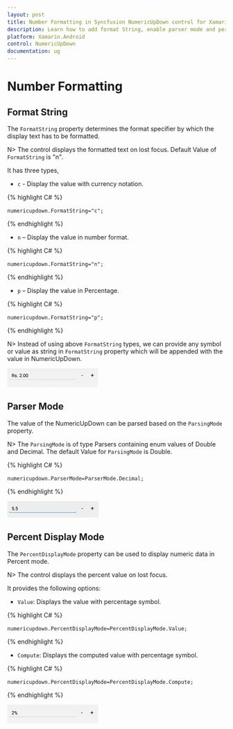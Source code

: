 ```yaml
---
layout: post
title: Number Formatting in Syncfusion NumericUpDown control for Xamarin.Android
description: Learn how to add format String, enable parser mode and percent display mode for NumericUpDown control.
platform: Xamarin.Android
control: NumericUpDown
documentation: ug
---
```

# Number Formatting

## Format String

The `FormatString` property determines the format specifier by which the display text has to be formatted. 

N> The control displays the formatted text on lost focus. Default Value of `FormatString` is "n".

It has three types,

* `c` - Display the value with currency notation.
	
{% highlight C# %}
	
	numericupdown.FormatString="c";
	 
{% endhighlight %}
	

* `n` – Display the value in number format.
	
{% highlight C# %}
	
	numericupdown.FormatString="n";
	 
{% endhighlight %}
	

* `p` – Display the value in Percentage.
	
{% highlight C# %}

	numericupdown.FormatString="p";
	 
{% endhighlight %}
	
N> Instead of using above `FormatString` types, we can provide any symbol or value as string in `FormatString` property which will be appended with the value in NumericUpDown.

![](images/format.png)

## Parser Mode

The value of the NumericUpDown can be parsed based on the `ParsingMode` property. 

N> The `ParsingMode` is of type Parsers containing enum values of Double and Decimal. The default Value for `ParsingMode` is Double.

{% highlight C# %}

	numericupdown.ParserMode=ParserMode.Decimal;
	  
{% endhighlight %}

![](images/ParserMode.png)

## Percent Display Mode

The `PercentDisplayMode` property can be used to display numeric data in Percent mode. 

N> The control displays the percent value on lost focus. 

It provides the following options:

* `Value`: Displays the value with percentage symbol.

{% highlight C# %}

	numericupdown.PercentDisplayMode=PercentDisplayMode.Value;

{% endhighlight %}

* `Compute`: Displays the computed value with percentage symbol.

{% highlight C# %}

	numericupdown.PercentDisplayMode=PercentDisplayMode.Compute;

{% endhighlight %}

![](images/percent.png)